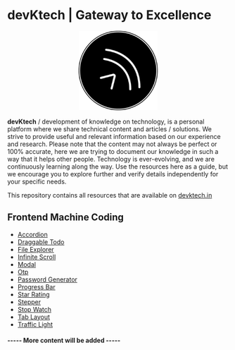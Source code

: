 # devKtech | Gateway to Excellence

<p align="center">
  <img src="assets/logo.png" width="180" height="180" alt='devktech logo'>
</p>

**devKtech** / development of knowledge on technology, is a personal platform where we share technical content and articles / solutions. We strive to provide useful and relevant information based on our experience and research. Please note that the content may not always be perfect or 100% accurate, here we are trying to document our knowledge in such a way that it helps other people. Technology is ever-evolving, and we are continuously learning along the way. Use the resources here as a guide, but we encourage you to explore further and verify details independently for your specific needs.

This repository contains all resources that are available on [devktech.in](https://www.devktech.in)

## Frontend Machine Coding

-   [Accordion](https://devktech.in/frontend-machine-coding/accordion)
-   [Draggable Todo](https://devktech.in/frontend-machine-coding/draggable-todo)
-   [File Explorer](https://devktech.in/frontend-machine-coding/file-explorer)
-   [Infinite Scroll](https://devktech.in/frontend-machine-coding/infinite-scroll)
-   [Modal](https://devktech.in/frontend-machine-coding/modal)
-   [Otp](https://devktech.in/frontend-machine-coding/otp-login)
-   [Password Generator](https://devktech.in/frontend-machine-coding/password-generator)
-   [Progress Bar](https://devktech.in/frontend-machine-coding/progress-bar)
-   [Star Rating](https://devktech.in/frontend-machine-coding/star-rating)
-   [Stepper](https://devktech.in/frontend-machine-coding/stepper)
-   [Stop Watch](https://devktech.in/frontend-machine-coding/stop-watch)
-   [Tab Layout](https://devktech.in/frontend-machine-coding/tab-layout)
-   [Traffic Light](https://devktech.in/frontend-machine-coding/traffic-light)

#### ----- More content will be added -----
